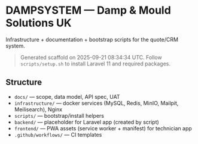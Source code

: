 # DAMPSYSTEM — Damp & Mould Solutions UK

Infrastructure + documentation + bootstrap scripts for the quote/CRM system.

> Generated scaffold on 2025-09-21 08:34:34 UTC. Follow `scripts/setup.sh` to install Laravel 11 and required packages.

## Structure
- `docs/` — scope, data model, API spec, UAT
- `infrastructure/` — docker services (MySQL, Redis, MinIO, Mailpit, Meilisearch), Nginx
- `scripts/` — bootstrap/install helpers
- `backend/` — placeholder for Laravel app (created by script)
- `frontend/` — PWA assets (service worker + manifest) for technician app
- `.github/workflows/` — CI templates
